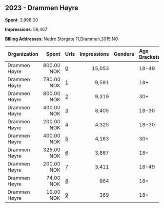 ## 2023 - Drammen Høyre 
**Spent**: 3,998.00

**Impressions**: 59,467

**Billing Addresses**: Nedre Storgate 11,Drammen,3015,NO

|Organization|Spent|Urls|Impressions|Genders|Age Brackets|Country Codes|
|:---|---:|:---|---:|:---|:---|:---|
|Drammen Høyre|800.00 NOK|[0](https://www.snap.com/political-ads/asset/9a9d8eed63f1be409f54a2088f24461f92eb03a76f1f01e75cfb55f9f1348d4b?mediaType=mp4)|15,053||18-49|norway|
|Drammen Høyre|780.00 NOK|[1](https://www.snap.com/political-ads/asset/47640dbb69bbceae6e23446dcba92db6e4a5d272b31eb4b2b36b5580873ab060?mediaType=mp4)|9,591||18+|norway|
|Drammen Høyre|800.00 NOK|[2](https://www.snap.com/political-ads/asset/2ef02212c497b83116c8cb31d0b194f84d3eb410a70c7a3410106e27ef389b34?mediaType=mp4)|9,319||30+|norway|
|Drammen Høyre|400.00 NOK|[3](https://www.snap.com/political-ads/asset/7094f6d99a5f8d2571b4a3f2686a3a31250d59d10809eb98e1bf142bb6b02753?mediaType=mp4)|8,405||18-30|norway|
|Drammen Høyre|200.00 NOK|[4](https://www.snap.com/political-ads/asset/299dd59d57ff77b768b9786822e54e647f315ff1b30adf90184d3eba5fa5d684?mediaType=mp4)|4,325||18-30|norway|
|Drammen Høyre|400.00 NOK|[5](https://www.snap.com/political-ads/asset/e1a5278de6b35efdbbfeaa2845340c8b6ed9033e220087c8d92ccf33a550f8a6?mediaType=mp4)|4,163||30+|norway|
|Drammen Høyre|325.00 NOK|[6](https://www.snap.com/political-ads/asset/123c3dea771ebeffd8eb741ac93d06421c38af9f798701cec1a15ffdf4b17abe?mediaType=mp4)|3,867||18+|norway|
|Drammen Høyre|200.00 NOK|[7](https://www.snap.com/political-ads/asset/5e0a92a610e418f130f532cdfa6563ee00101b1753164790a8fa03072cfd1ecf?mediaType=mp4)|3,411||18-49|norway|
|Drammen Høyre|74.00 NOK|[8](https://www.snap.com/political-ads/asset/707a5ae821820973182552875b604d06e1a342db38b9ca34770a69ba11bcfbca?mediaType=mp4)|964||18+|norway|
|Drammen Høyre|19.00 NOK|[9](https://www.snap.com/political-ads/asset/47640dbb69bbceae6e23446dcba92db6e4a5d272b31eb4b2b36b5580873ab060?mediaType=mp4)|369||18+|norway|
